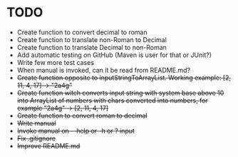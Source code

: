 # TODO
 - Create function to convert decimal to roman
 - Create function to translate non-Roman to Decimal
 - Create function to translate Decimal to non-Roman
 - Add automatic testing on GitHub (Maven is user for that or JUnit?)
 - Write few more test cases
 - When manual is invoked, can it be read from README.md?
 - <del>Create function opposite to inputStringToArrayList. Working example:  [2, 11, 4, 17] -> "2a4g"</del>
 - <del>Create function witch converts input string with system base above 10 into ArrayList of numbers with chars converted into numbers, for example "2a4g" -> [2, 11, 4, 17]</del>
 - <del>Create function to convert roman to decimal</del>
 - <del>Write manual</del>
 - <del>Invoke manual on --help or -h or ? input</del>
 - <del>Fix .gitignore</del>
 - <del>Improve README.md</del>